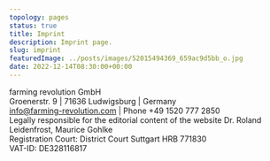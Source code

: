 ```yaml
---
topology: pages
status: true
title: Imprint
description: Imprint page.
slug: imprint
featuredImage: ../posts/images/52015494369_659ac9d5bb_o.jpg
date: 2022-12-14T08:30:00+00:00
---
```


farming revolution GmbH  
Groenerstr. 9 | 71636 Ludwigsburg | Germany  
info@farming-revolution.com | Phone +49 1520 777 2850  
Legally responsible for the editorial content of the website
Dr. Roland Leidenfrost, Maurice Gohlke  
Registration Court: District Court Suttgart HRB 771830  
VAT-ID: DE328116817
